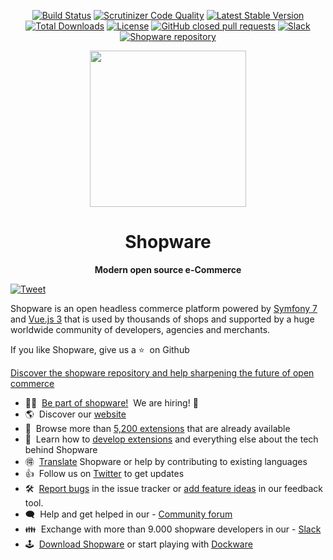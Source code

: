 <div align="center">

[![Build Status](https://github.com/shopware/platform/workflows/PHPUnit/badge.svg)](https://github.com/shopware/platform/actions)
[![Scrutinizer Code Quality](https://scrutinizer-ci.com/g/shopware/platform/badges/quality-score.png)](https://scrutinizer-ci.com/g/shopware/platform/)
[![Latest Stable Version](https://poser.pugx.org/shopware/platform/v/stable)](https://packagist.org/packages/shopware/platform)
[![Total Downloads](https://poser.pugx.org/shopware/platform/downloads)](https://packagist.org/packages/shopware/platform)
[![License](https://img.shields.io/github/license/shopware/platform.svg)](https://github.com/shopware/platform/blob/trunk/license.txt)
[![GitHub closed pull requests](https://img.shields.io/github/issues-pr-closed/shopware/platform.svg)](https://github.com/shopware/platform/pulls)
[![Slack](https://img.shields.io/badge/chat-on%20slack-%23ECB22E)](https://slack.shopware.com?utm_source=badge&utm_medium=badge&utm_campaign=pr-badge)
[![Shopware repository](https://img.shields.io/badge/start_with-shopware_development-blue.svg)](https://github.com/shopware/shopware?tab=readme-ov-file#installation)

</div>


<p align="center">
  <a href="https://shopware.com" target="_blank" rel="noopener noreferrer">
    <img width="250" src="https://images.ctfassets.net/nqzs8zsepqpi/2mI5yTktojiFqNsB66pCsA/752bbd8eddb1b2d587d43d4cec09ffa7/composable-customer-experience-illustration.png">
  </a>
</p>

<h1 align="center">Shopware</h1>

<p align="center"><strong>Modern open source e-Commerce</strong>

[![Tweet](https://img.shields.io/twitter/url/http/shields.io.svg?style=social)](https://twitter.com/intent/tweet?text=Start%20your%20dev%20journey%20now!&url=https%3A%2F%2Fgithub.com%2Fshopware%2Fplatform&via=ShopwareDevs&hashtags=Shopware6,community)
</p>


Shopware is an open headless commerce platform powered by [Symfony 7](https://symfony.com) and [Vue.js 3](https://vuejs.org) that is used by thousands of shops and supported by a huge worldwide community of developers, agencies and merchants.

If you like Shopware, give us a&nbsp;⭐️ &nbsp;on Github

[Discover the shopware repository and help sharpening the future of open commerce](https://github.com/shopware/shopware)

* 🙋‍♂️ &nbsp;[Be part of shopware!](https://www.shopware.com/en/jobs/) ‍&nbsp;We are hiring!  🙋
* 🌎 &nbsp;Discover our [website](https://www.shopware.com/en/)
* 🧩 &nbsp;Browse more than [5,200 extensions](https://store.shopware.com) that are already available
* 📖 &nbsp;Learn how to [develop extensions](https://developer.shopware.com) and everything else about the tech behind Shopware
* 🉐 &nbsp;[Translate](https://crowdin.com/project/shopware6) Shopware or help by contributing to existing languages
* 👍 &nbsp;Follow us on [Twitter](https://twitter.com/shopwaredevs) to get updates
* 🛠 &nbsp;[Report bugs](https://github.com/shopware/shopware/issues/new/choose) in the issue tracker or [add feature ideas](https://feedback.shopware.com/) in our feedback tool.
* 🗨 &nbsp;Help and get helped in our - [Community forum](https://forum.shopware.com/)
* 👪  &nbsp;Exchange with more than 9.000 shopware developers in our  - [Slack](https://slack.shopware.com) 
* 🕹 &nbsp;[Download Shopware](https://www.shopware.com/de/download/) or start playing with [Dockware](https://github.com/dockware/dockware)
